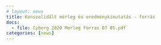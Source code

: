 ```yaml
---
# layout: news
title: Konszolidált mérleg és eredménykimutatás - forrás
docs:
  - file: Cyberg 2020 Merleg Forras 07 05.pdf
categories: [news]
---
```

